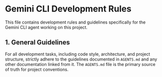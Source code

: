 # Gemini CLI Development Rules

This file contains development rules and guidelines specifically for the Gemini CLI agent working on this project.

## 1. General Guidelines

For all development tasks, including code style, architecture, and project structure, strictly adhere to the guidelines documented in `AGENTS.md` and any other documentation linked from it. The `AGENTS.md` file is the primary source of truth for project conventions.
